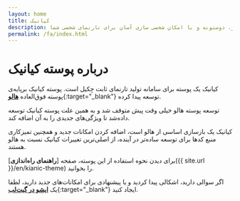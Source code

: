 ```yaml
---
layout: home
title: کیانیک
description: پوسته جکیل چندزبانه، با دو حالت شب و روز، دو‌ستونه و با امکان شخصی سازی آسان برای تارنمای شخصی شما
permalink: /fa/index.html
---
```


# درباره پوسته کیانیک
کیانیک یک پوسته برای سامانه تولید تارنمای ثابت جِکیل است.
پوسته کیانیک برپایه‌ی پوسته فوق‌العاده [**هالو**](https://taylantatli.github.io/Halve){:target="_blank"} توسعه پیدا کرده.

توسعه پوسته هالو خیلی وقت پیش متوقف شد و به همین علت پوسته کیانیک توسعه داده‌شد تا ویژگی‌های جدیدی را به آن اضافه کند.

کیانیک یک بازسازی اساسی از هالو است، اضافه کردن امکانات جدید و همچنین تمیزکاری منبع کد‌ها برای توسعه ساده‌تر در آینده، از اصلی‌ترین تغییرات کیانیک نسبت به هالو هستند.

برای دیدن نحوه استفاده از این پوسته، صفحه [**راهنمای راه‌اندازی**]({{ site.url }}/en/kianic-theme) را بخوانید.

اگر سوالی دارید، اشکالی پیدا کردید و یا پیشنهادی برای امکانات‌های جدید دارید، لطفا یک [**ایشو در گیت‌لب**](https://gitlab.com/Azadeh-Afzar/Web-Development/Kianic-Jekyll-Theme/issues/new){:target="_blank"} ایجاد کنید. 
